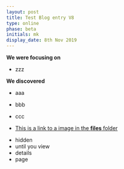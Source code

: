 ```yaml
---
layout: post
title: Test Blog entry V8
type: online
phase: beta
initials: mk
display_date: 8th Nov 2019
---
```



**We were focusing on**
- zzz



**We discovered**

- aaa
- bbb
- ccc

- [This is a link to a image in the **files** folder](../files/saltire.png)

<!--more-->

- hidden
- until you view
- details
- page
